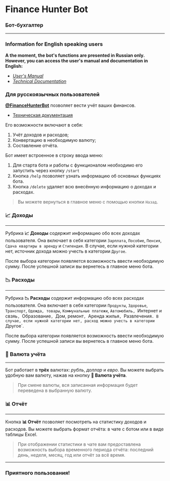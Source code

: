 # Finance Hunter Bot
### Бот-бухгалтер
---

### Information for English speaking users 

**A the moment, the bot's functions are presented in Russian only. However, you can access the user's manual and documentation in English:**

- *[User's Manual](https://github.com/eskondrashova/FinanceHunterBot/blob/main/docs/User's%20Manual_ENG.md)*
- *[Technical Documentation](https://github.com/eskondrashova/FinanceHunterBot/blob/main/docs/Documentation%20for%20%40FinanceHunterBot_ENG.md)*

### Для русскоязычных пользователей

**[@FinanceHunterBot](https://t.me/FinanceHunterBot)** позволяет вести учёт ваших финансов.

- [Техническая документация](https://github.com/eskondrashova/FinanceHunterBot/blob/main/docs/Documentation%20for%20%40FinanceHunterBot_RU.md)

Его возможности включают в себя: 

1. Учёт доходов и расходов;
2. Конвертацию в необходимую валюту;
3. Составление отчёта.

Бот имеет встроенное в строку ввода меню:

1. Для старта бота и работы с функционалом необходимо его запустить через кнопку `/start`
2. Кнопка `/help` позволяет узнать информацию об основных функциях бота.
3. Кнопка `/delete` удаляет всю внесённую информацию о доходах и расходах.

> Вы можете вернуться в главное меню с помощью кнопки `Назад`.


### 📈 Доходы
---
Рубрика **📈 Доходы** содержит информацию обо всех доходах пользователя. Она включает в себя категории `Зарплата`, `Пособие`, `Пенсия`, `Сдача квартиры в аренду` и `Стипендия`. В случае, если нужной категории нет, источник дохода можно учесть в категории `Другое`.

После выбора категории появляется возможность ввести необходимую сумму. После успешной записи вы вернетесь в главное меню бота.

### 📉 Расходы
---
Рубрика **📉 Расходы** содержит информацию обо всех расходах пользователя. Она включает в себя категории `Продукты`, `Здоровье`, `Транспорт`, `Одежда, товары`, `Коммунальные платежи`, `Автомобиль, `Интернет и свзяь`, `Образование`, `Дом, ремонт`, `Аренда жилья`, `Развлечения`. В случае, если нужной категории нет, расход можно учесть в категории `Другое`.

После выбора категории появляется возможность ввести необходимую сумму. После успешной записи вы вернетесь в главное меню бота.

### 💱 Валюта учёта
---

Бот работает в **трёх** валютах: *рубль*, *доллар* и *евро*. Вы можете выбрать удобную вам валюту, нажав на кнопку **💱 Валюта учёта**. 

> При смене валюты, вся записанная информация будет переведена в выбранную валюту.

### 📊 Отчёт
---

Кнопка **📊 Отчёт** позволяет посмотреть на статистику доходов и расходов. Вы можете выбрать формат отчёта: в чате с ботом или в виде таблицы Excel. 

> При отображении статистики в чате вам предоставлена возможность выбора временного периода отчёта: последний день, неделя, месяц, год или отчёт за всё время. 

---
### Приятного пользования!
